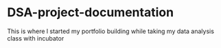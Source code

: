 # DSA-project-documentation
This is where l started my portfolio building while taking my data analysis class with incubator 
